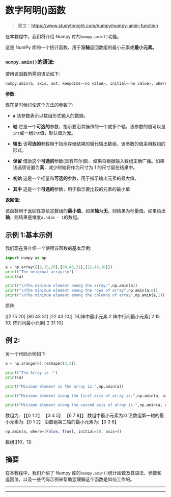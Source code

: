 # 数字阿明()函数

> 原文：<https://www.studytonight.com/numpy/numpy-amin-function>

在本教程中，我们将介绍 Numpy 库的`numpy.amin()`功能。

这是 NumPy 库的一个统计函数，用于**沿轴**返回数组的最小元素或**最小元素。**

### `numpy.amin()`的语法:

使用该函数所需的语法如下:

```py
numpy.amin(a, axis, out, keepdims=<no value>, initial=<no value>, where=<no value>)
```

**参数:**

现在是时候讨论这个方法的参数了:

*   **a**
    该参数表示以数组形式输入的数据。

*   **轴**
    它是一个**可选的**参数，指示要沿其操作的一个或多个轴。该参数的值可以是`int`或一组`int`值，默认值为**无**。

*   **输出**
    该**可选的**参数用于指示存储结果的替代输出数组。该参数的值采用数组的形式。

*   **保留**
    借助这个**可选的**参数(具有布尔值)，结果将根据输入数组正确广播。如果该选项设置为**真**，减少的轴将作为尺寸为 1 的尺寸留在结果中。

*   **初始**
    这是一个标量和**可选的**参数，用于指示输出元素的最大值。

*   **其中**
    这是一个**可选的**参数，用于指示要比较的元素的最小值

**返回值:**

该函数用于返回任意给定数组的**最小值**。如果**轴**为**无**，则结果为标量值。如果给出**轴**，则结果是维度`a.ndim - 1`的数组。

## 示例 1:基本示例

我们现在将介绍一个使用该函数的基本示例:

```py
import numpy as np  

a = np.array([[2,15,20],[80,43,31],[22,43,10]])  
print("The original array:\n")  
print(a)  

print("\nThe minimum element among the array:",np.amin(a))  
print("\nThe minimum element among the rows of array",np.amin(a,0))  
print("\nThe minimum element among the columns of array",np.amin(a,1)) 
```

原阵:

[[2 15 20]
[80 43 31]
[22 43 10]]
T6]阵中最小元素:2
阵中行间最小元素[ 2 15 10]
阵列间最小元素[ 2 31 10]

## 例 2:

另一个代码示例如下:

```py
a = np.arange(9).reshape((3,3))

print("The Array is :")
print(a)

print("Minimum element in the array is:",np.amin(a))         

print("Minimum element along the first axis of array is:",np.amin(a, axis=0))  

print("Minimum element along the second axis of array is:",np.amin(a, axis=1)) 
```

数组为:
【【0 1 2】
【3 4 5】
【6 7 8】】
数组中最小元素为:0
沿数组第一轴的最小元素为:【0 1 2】
沿数组第二轴的最小元素为:【0 3 6】

```py
np.amin(a, where=[False, True], initial=10, axis=0)
```

数组([10，1])

## 摘要

在本教程中，我们介绍了 Numpy 库的`numpy.amin()`统计函数及其语法、参数和返回值。以及一些代码示例来帮助您理解这个函数是如何工作的。

* * *

* * *